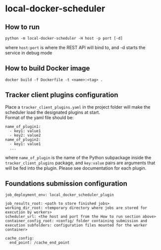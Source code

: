 # local-docker-scheduler

## How to run

`python -m local-docker-scheduler -H host -p port [-d]`

where `host:port` is where the REST API will bind to, and -d starts the service in debug mode

## How to build Docker image

`docker build -f Dockerfile -t <name>:<tag> .`

## Tracker client plugins configuration

Place a `tracker_client_plugins.yaml` in the project folder will make the scheduler load the designated plugins at start.  
Format of the yaml file should be:
```
name_of_plugin1:
  - key1: value1
  - key2: value2
name_of_plugin2:
  - key1: value1
  ...
```
where `name_of_plugin` is the name of the Python subpackage inside the `tracker_client_plugins` package, and `key:value` pairs are arguments that will be fed into the plugin. Please see documentation for each plugin.

## Foundations submission configuration

```
job_deployment_env: local_docker_scheduler_plugin

job_results_root: <path to store finished jobs>
working_dir_root: <temporary directory where jobs are stored for execution by workers>
scheduler_url: <the host and port from the How to run section above>
container_config_root: <config/ folder containing submission and execution subfolders: configuration files mounted for the worker container>

cache_config:
  end_point: /cache_end_point
```
